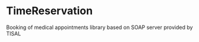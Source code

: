 TimeReservation
===============

Booking of medical appointments library based on SOAP server provided by TISAL
